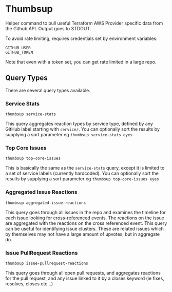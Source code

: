 # Thumbsup

Helper command to pull useful Terraform AWS Provider specific data from the Github API. Output goes to STDOUT.

To avoid rate limiting, requires credentials set by environment variables:

```
GITHUB_USER
GITHUB_TOKEN
```

Note that even with a token set, you can get rate limited in a large repo.

## Query Types

There are several query types available.

### Service Stats

`thumbsup service-stats`

This query aggregates reaction types by service type, defined by any GitHub label starting with `service/`. You can optionally sort the results by supplying a sort parameter eg `thumbsup service-stats eyes`

### Top Core Issues

`thumbsup top-core-issues`

This is basically the same as the `service-stats` query, except it is limited to a set of service labels (currently hardcoded). You can optionally sort the results by supplying a sort parameter eg `thumbsup top-core-issues eyes`

### Aggregated Issue Reactions

`thumbsup aggregated-issue-reactions`

This query goes through all issues in the repo and examines the timeline for each issue looking for [cross-referenced](https://docs.github.com/en/developers/webhooks-and-events/events/issue-event-types#cross-referenced) events. The reactions on the issue are aggregated with the reactions on the cross referenced event. This query can be useful for identifying issue clusters. These are related issues which by themselves may not have a large amount of upvotes, but in aggregate do.

### Issue PullRequest Reactions

`thumbsup issue-pullrequest-reactions`

This query goes through all open pull requests, and aggregates reactions for the pull request, and any issue linked to it by a closes keyword (ie fixes, resolves, closes etc...)
